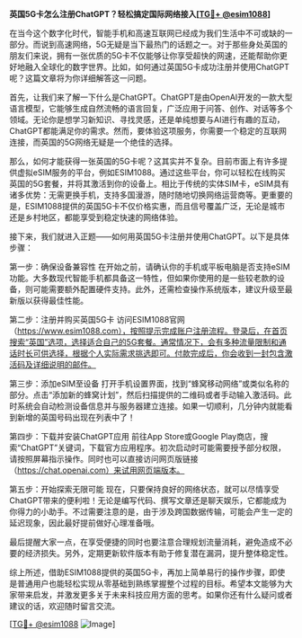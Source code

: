 **英国5G卡怎么注册ChatGPT？轻松搞定国际网络接入[[TG💪+ @esim1088](https://t.me/s/esim1088)]**

在当今这个数字化时代，智能手机和高速互联网已经成为我们生活中不可或缺的一部分。而说到高速网络，5G无疑是当下最热门的话题之一。对于那些身处英国的朋友们来说，拥有一张优质的5G卡不仅能够让你享受超快的网速，还能帮助你更好地融入全球化的数字世界。比如，如何通过英国5G卡成功注册并使用ChatGPT呢？这篇文章将为你详细解答这一问题。

首先，让我们来了解一下什么是ChatGPT。ChatGPT是由OpenAI开发的一款大型语言模型，它能够生成自然流畅的语言回复，广泛应用于问答、创作、对话等多个领域。无论你是想学习新知识、寻找灵感，还是单纯想要与AI进行有趣的互动，ChatGPT都能满足你的需求。然而，要体验这项服务，你需要一个稳定的互联网连接，而英国的5G网络无疑是一个绝佳的选择。

那么，如何才能获得一张英国的5G卡呢？这其实并不复杂。目前市面上有许多提供虚拟eSIM服务的平台，例如ESIM1088。通过这些平台，你可以轻松在线购买英国的5G套餐，并将其激活到你的设备上。相比于传统的实体SIM卡，eSIM具有诸多优势：无需更换手机，支持多国漫游，随时随地切换网络运营商等。更重要的是，ESIM1088提供的英国5G卡不仅价格实惠，而且信号覆盖广泛，无论是城市还是乡村地区，都能享受到稳定快速的网络体验。

接下来，我们就进入正题——如何用英国5G卡注册并使用ChatGPT。以下是具体步骤：

第一步：确保设备兼容性
在开始之前，请确认你的手机或平板电脑是否支持eSIM功能。大多数现代智能手机都具备这一特性，但如果你使用的是一些较老款的设备，则可能需要额外配置硬件支持。此外，还需检查操作系统版本，建议升级至最新版以获得最佳性能。

第二步：注册并购买英国5G卡
访问ESIM1088官网（https://www.esim1088.com），按照提示完成账户注册流程。登录后，在首页搜索“英国”选项，选择适合自己的5G套餐。通常情况下，会有多种流量限制和通话时长可供选择，根据个人实际需求挑选即可。付款完成后，你会收到一封包含激活码及详细说明的邮件。

第三步：添加eSIM至设备
打开手机设置界面，找到“蜂窝移动网络”或类似名称的部分。点击“添加新的蜂窝计划”，然后扫描提供的二维码或者手动输入激活码。此时系统会自动检测设备信息并与服务器建立连接。如果一切顺利，几分钟内就能看到新增的英国号码出现在列表中了！

第四步：下载并安装ChatGPT应用
前往App Store或Google Play商店，搜索“ChatGPT”关键词，下载官方应用程序。初次启动时可能需要授予部分权限，请按照屏幕指示操作。同时也可以直接访问网页版链接（https://chat.openai.com）来试用网页端版本。

第五步：开始探索无限可能
现在，只要保持良好的网络状态，就可以尽情享受ChatGPT带来的便利啦！无论是编写代码、撰写文章还是聊天娱乐，它都能成为你得力的小助手。不过需要注意的是，由于涉及跨国数据传输，可能会产生一定的延迟现象，因此最好提前做好心理准备哦。

最后提醒大家一点，在享受便捷的同时也要注意合理规划流量消耗，避免造成不必要的经济损失。另外，定期更新软件版本有助于修复潜在漏洞，提升整体稳定性。

综上所述，借助ESIM1088提供的英国5G卡，再加上简单易行的操作步骤，即使是普通用户也能轻松实现从零基础到熟练掌握整个过程的目标。希望本文能够为大家带来启发，并激发更多关于未来科技应用方面的思考。如果你还有什么疑问或者建议的话，欢迎随时留言交流。

[[TG💪+ @esim1088](https://t.me/s/esim1088) ![Image](https://i.postimg.cc/4NQfJmqS/Snipaste-2025-05-13-00-14-12.png)]